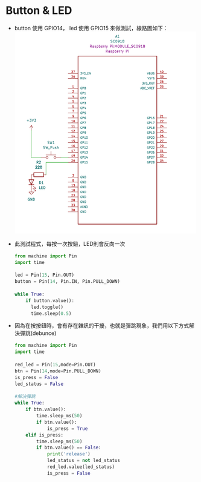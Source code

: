 # Button & LED

- button 使用 GPIO14， led 使用 GPIO15 來做測試，線路圖如下：
  ![線路圖](./button_led.png)

- 此測試程式，每按一次按鈕，LED則會反向一次

  ```python
  from machine import Pin
  import time

  led = Pin(15, Pin.OUT)
  button = Pin(14, Pin.IN, Pin.PULL_DOWN)

  while True:
      if button.value():
        led.toggle()
        time.sleep(0.5)

  ```

- 因為在按按鈕時，會有存在雜訊的干擾，也就是彈跳現象，我們用以下方式解決彈跳(debunce)

  ```python
  from machine import Pin
  import time

  red_led = Pin(15,mode=Pin.OUT)
  btn = Pin(14,mode=Pin.PULL_DOWN)
  is_press = False
  led_status = False

  #解決彈跳
  while True:
      if btn.value():
          time.sleep_ms(50)
          if btn.value():
              is_press = True
      elif is_press:
          time.sleep_ms(50)
          if btn.value() == False:
              print('release')
              led_status = not led_status        
              red_led.value(led_status)        
              is_press = False
  ```

